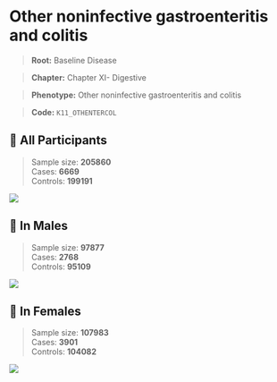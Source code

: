 # Other noninfective gastroenteritis and colitis

> **Root:** Baseline Disease  

> **Chapter:** Chapter XI- Digestive  

> **Phenotype:** Other noninfective gastroenteritis and colitis  

> **Code:** `K11_OTHENTERCOL`

## 🧪 All Participants  
> Sample size: **205860**  
> Cases: **6669**  
> Controls: **199191**
<img src="/Disease/Figures/ALL/Incidence/K11_OTHENTERCOL.png"/>
<CsvTable src="/public/Disease/Data/ALL/Incidence/COX_K11_OTHENTERCOL.csv" label="🔍 View full results" />

## 👨 In Males  
> Sample size: **97877**  
> Cases: **2768**  
> Controls: **95109**
<img src="/Disease/Figures/Male/Incidence/K11_OTHENTERCOL.png"/>
<CsvTable src="/public/Disease/Data/Male/Incidence/COX_K11_OTHENTERCOL.csv" label="🔍 View full results" />

## 👩 In Females  
> Sample size: **107983**  
> Cases: **3901**  
> Controls: **104082**
<img src="/Disease/Figures/Female/Incidence/K11_OTHENTERCOL.png"/>
<CsvTable src="/public/Disease/Data/Female/Incidence/COX_K11_OTHENTERCOL.csv" label="🔍 View full results" />

